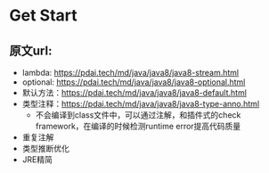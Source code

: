# Get Start
## 原文url: 
* lambda: https://pdai.tech/md/java/java8/java8-stream.html
* optional: https://pdai.tech/md/java/java8/java8-optional.html
* 默认方法：https://pdai.tech/md/java/java8/java8-default.html
* 类型注释：https://pdai.tech/md/java/java8/java8-type-anno.html
  * 不会编译到class文件中，可以通过注解，和插件式的check framework，在编译的时候检测runtime error提高代码质量
* 重复注解
* 类型推断优化
* JRE精简